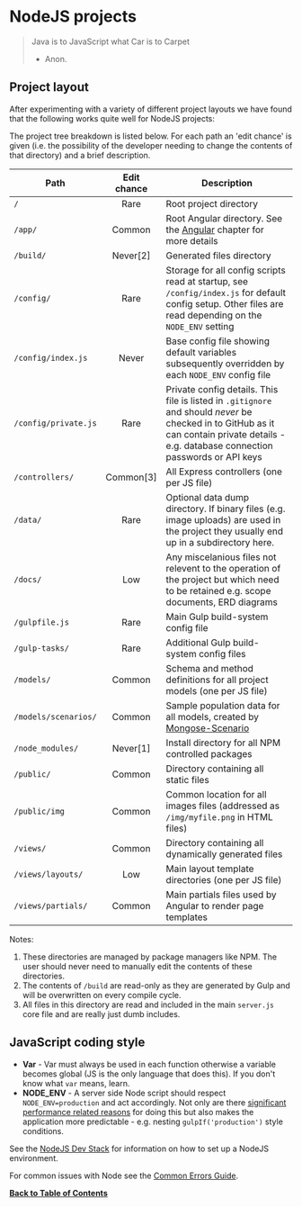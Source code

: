 NodeJS projects
===============
> Java is to JavaScript what Car is to Carpet
> - Anon.


Project layout
--------------
After experimenting with a variety of different project layouts we have found that the following works quite well for NodeJS projects:

The project tree breakdown is listed below. For each path an 'edit chance' is given (i.e. the possibility of the developer needing to change the contents of that directory) and a brief description.

| Path                     | Edit chance | Description |
|--------------------------|:-----------:| ------------|
| `/`                      | Rare        | Root project directory |
| `/app/`                  | Common      | Root Angular directory. See the [Angular](angular.md) chapter for more details |
| `/build/`                | Never[2]    | Generated files directory |
| `/config/`               | Rare        | Storage for all config scripts read at startup, see `/config/index.js` for default config setup. Other files are read depending on the `NODE_ENV` setting |
| `/config/index.js`       | Never       | Base config file showing default variables subsequently overridden by each `NODE_ENV` config file |
| `/config/private.js`     | Rare        | Private config details. This file is listed in `.gitignore` and should *never* be checked in to GitHub as it can contain private details - e.g. database connection passwords or API keys |
| `/controllers/`          | Common[3]   | All Express controllers (one per JS file) |
| `/data/`                 | Rare        | Optional data dump directory. If binary files (e.g. image uploads) are used in the project they usually end up in a subdirectory here. |
| `/docs/`                 | Low         | Any miscelanious files not relevent to the operation of the project but which need to be retained e.g. scope documents, ERD diagrams |
| `/gulpfile.js`           | Rare        | Main Gulp build-system config file |
| `/gulp-tasks/`           | Rare        | Additional Gulp build-system config files |
| `/models/`               | Common      | Schema and method definitions for all project models (one per JS file) |
| `/models/scenarios/`     | Common      | Sample population data for all models, created by [Mongose-Scenario](https://github.com/hash-bang/Node-Mongoose-Scenario) |
| `/node_modules/`         | Never[1]    | Install directory for all NPM controlled packages |
| `/public/`               | Common      | Directory containing all static files |
| `/public/img`            | Common      | Common location for all images files (addressed as `/img/myfile.png` in HTML files) |
| `/views/`                | Common      | Directory containing all dynamically generated files |
| `/views/layouts/`        | Low         | Main layout template directories (one per JS file) |
| `/views/partials/`       | Common      | Main partials files used by Angular to render page templates |


Notes:

1. These directories are managed by package managers like NPM. The user should never need to manually edit the contents of these directories.
2. The contents of `/build` are read-only as they are generated by Gulp and will be overwritten on every compile cycle.
3. All files in this directory are read and included in the main `server.js` core file and are really just dumb includes.


JavaScript coding style
-----------------------

* **Var** - Var must always be used in each function otherwise a variable becomes global (JS is the only language that does this). If you don't know what `var` means, learn.
* **NODE_ENV** - A server side Node script should respect `NODE_ENV=production` and act accordingly. Not only are there [significant performance related reasons](http://apmblog.dynatrace.com/2015/07/22/the-drastic-effects-of-omitting-node_env-in-your-express-js-applications) for doing this but also makes the application more predictable - e.g. nesting `gulpIf('production')` style conditions.


See the [NodeJS Dev Stack](../devstack/node.md) for information on how to set up a NodeJS environment.

For common issues with Node see the [Common Errors Guide](../guides/errors.md).


**[Back to Table of Contents](../README.md)**
